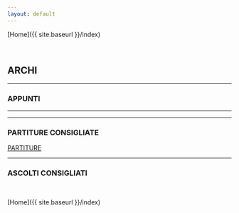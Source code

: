 ```yaml
---
layout: default
---
```


[Home]({{ site.baseurl }}/index)


<br>


## ARCHI


<!--
• VIDEOLEZIONE [III TR Musica Elettronica] <a href="https://www.youtube.com/watch?v=M7hKjbZFPDo" target="_blank">Link</a>


• VIDEOLEZIONE [III TR Musica Applicata] <a href="https://www.youtube.com/watch?v=3ZS0q8YuaxQ" target="_blank">Link</a>


• VIDEOLEZIONE [III TR Musica Applicata] <a href="https://www.youtube.com/watch?v=Xhmvat8WafI" target="_blank">Link</a>

-->

______

### APPUNTI
<!--

• Contenuti:

- Spiegazione, notazione ed analisi spettrografiche delle tecniche estese per Violino, Viola, Violoncello e Contrabbasso: Dispense - <a href=" " target="_blank">PDF coming asap</a>


<!--
- E. Kottick, K. Marshall, T. Hendrickson:  *L'Acustica del Clavicembalo*, Le Scienze n.272,1991
<a href="https://www.dropbox.com/s/eh3988xh948y7ic/1991_272_7.pdf?dl=0" target="_blank">PDF</a>


- N. H. Fletcher, Suszanne Thwaites:  *La Fisica delle canne d'Organo*, Le Scienze n.175, 1983
<a href="https://www.dropbox.com/s/k8qj9vc6cdx0437/1983_175_5.pdf?dl=0" target="_blank">PDF</a>



- G. Weinreich: *Le corde accoppiate del pianoforte*, Le Scienze n.127, 1979
<a href="https://www.dropbox.com/s/rxff4cafgc5tqtk/1979_127_4.pdf?dl=0" target="_blank">PDF</a>
-->








______


______

### PARTITURE CONSIGLIATE


<!-- • xxx - *yyy* (da zzz, [1909])

• G. Grisey - *Anubis et Nout* per clarinetto contrabbasso ( [1985])-->










<a href=" " target="_blank">PARTITURE</a>


______

### ASCOLTI CONSIGLIATI
<!--

• S. Bussotti- *La Passion Selon Sade* per ensemble [1965]

<iframe width="560" height="315" src="https://www.youtube.com/embed/NLjp_gYkg5U" title="YouTube video player" frameborder="0" allow="accelerometer; autoplay; clipboard-write; encrypted-media; gyroscope; picture-in-picture" allowfullscreen></iframe>



<br>

• G. F. Haas- *Limited Approximation* per sei pianoforti microtonali e grande orchestra [2010]


<iframe width="560" height="315" src="https://www.youtube.com/embed/BoqvGLdjUhE" title="YouTube video player" frameborder="0" allow="accelerometer; autoplay; clipboard-write; encrypted-media; gyroscope; picture-in-picture" allowfullscreen></iframe>

-->

<br>


[Home]({{ site.baseurl }}/index)
